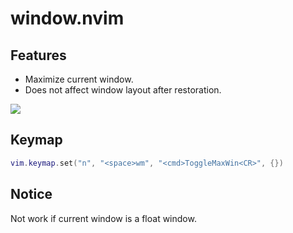 # window.nvim

## Features

- Maximize current window.
- Does not affect window layout after restoration.

<img src="https://github.com/niuiic/assets/blob/main/window.nvim/usage.gif" />

## Keymap

```lua
vim.keymap.set("n", "<space>wm", "<cmd>ToggleMaxWin<CR>", {})
```

## Notice

Not work if current window is a float window.
